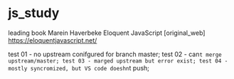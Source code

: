 # js_study
leading book Marein Haverbeke Eloquent JavaScript 
[original_web] https://eloquentjavascript.net/



test 01 - no upstream conifgured for branch master;
test 02 -  can`t merge upstream/master;
test 03 - marged upstream but error exist;
test 04 - mostly syncromized, but VS code doeshn`t push;